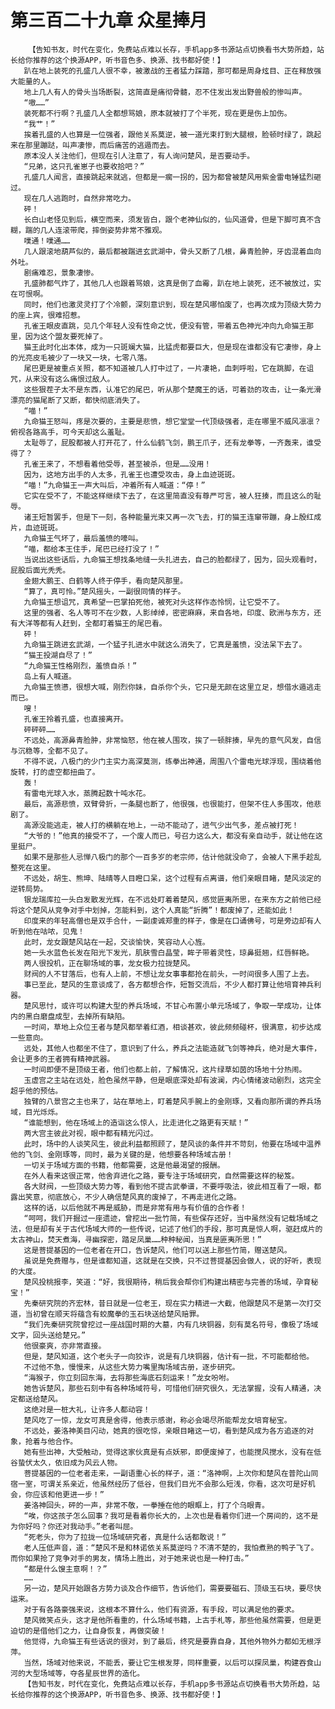 # 第三百二十九章 众星捧月
        【告知书友，时代在变化，免费站点难以长存，手机app多书源站点切换看书大势所趋，站长给你推荐的这个换源APP，听书音色多、换源、找书都好使！】
       趴在地上装死的孔盛几人很不幸，被激战的王者猛力踩踏，那可都是周身炫目、正在释放强大能量的人。
       地上几人有人的骨头当场断裂，这简直是痛彻骨髓，忍不住发出发出野兽般的惨叫声。
       “嗷……”
       装死都不行啊？孔盛几人全都想骂娘，原本就被打了个半死，现在更是伤上加伤。
       “我艹！”
       挨着孔盛的人也算是一位强者，跟他关系莫逆，被一道光束打到大腿根，脸顿时绿了，跳起来在那里蹦跶，叫声凄惨，而后痛苦的逃遁而去。
       原本没人关注他们，但现在引人注意了，有人询问楚风，是否要动手。
       “兄弟，这只孔雀崽子也要收拾吧？”
       孔盛几人闻言，直接跳起来就逃，但都是一瘸一拐的，因为都曾被楚风用紫金雷电锤猛烈砸过。
       现在几人逃跑时，自然非常吃力。
       砰！
       长白山老怪见到后，横空而来，须发皆白，跟个老神仙似的，仙风道骨，但是下脚可真不含糊，踹的几人连滚带爬，摔倒姿势非常不雅观。
       噗通！噗通……
       几人跟滚地葫芦似的，最后都被踹进玄武湖中，骨头又断了几根，鼻青脸肿，牙齿混着血向外吐。
       剧痛难忍，景象凄惨。
       孔盛肺都气炸了，其他几人也跟着骂娘，这真是倒了血霉，趴在地上装死，还不被放过，实在可恨啊。
       同时，他们也激灵灵打了个冷颤，深刻意识到，现在楚风哪怕废了，也再次成为顶级大势力的座上宾，很难招惹。
       孔雀王眼皮直跳，见几个年轻人没有性命之忧，便没有管，带着五色神光冲向九命猫王那里，因为这个盟友要死掉了。
       猫王此时化出本体，成为一只斑斓大猫，比猛虎都要巨大，但是现在谁都没有它凄惨，身上的光亮皮毛被少了一块又一块，七零八落。
       尾巴更是被重点关照，都不知道被几人打中过了，一片凄艳，血刺呼啦，它在跳脚，在诅咒，从来没有这么痛恨过敌人。
       这些狠茬子太不是东西，认准它的尾巴，听从那个楚魔王的话，可着劲的攻击，让一条光滑漂亮的猫尾断了又断，都快彻底消失了。
       “喵！”
       九命猫王怒叫，疼是次要的，主要是悲愤，想它堂堂一代顶级强者，走在哪里不威风凛凛？俯视各路高手，可今天却这么羞耻。
       太耻辱了，屁股都被人打开花了，什么仙鹤飞剑，鹏王爪子，还有龙拳等，一齐轰来，谁受得了？
       孔雀王来了，不想看着他受辱，甚至被杀，但是……没用！
       因为，这地方出手的人太多，孔雀王也遭受攻击，身上血迹斑斑。
       “喵！”九命猫王一声大叫后，冲着所有人喊道：“停！”
       它实在受不了，不能这样继续下去了，在这里简直没有尊严可言，被人狂揍，而且这么的耻辱。
       诸王短暂罢手，但是下一刻，各种能量光束又再一次飞去，打的猫王连窜带蹦，身上殷红成片，血迹斑斑。
       九命猫王气坏了，最后羞愤的嚎叫。
       “喵，都给本王住手，尾巴已经打没了！”
       当说出这些话后，九命猫王想找条地缝一头扎进去，自己的脸都绿了，因为，回头观看时，屁股后面光秃秃。
       金翅大鹏王、白鹤等人终于停手，看向楚风那里。
       “算了，真可怜。”楚风摇头，一副很同情的样子。
       九命猫王想诅咒，真希望一巴掌拍死他，被死对头这样作态怜悯，让它受不了。
       这里的强者、名人等可不在少数，人影绰绰，密密麻麻，来自各地，印度、欧洲与东方，还有大洋等都有人赶到，全都盯着猫王的尾巴看。
       砰！
       九命猫王跳进玄武湖，一个猛子扎进水中就这么消失了，它真是羞愤，没法呆下去了。
       “猫王投湖自尽了！”
       “九命猫王性格刚烈，羞愤自杀！”
       岛上有人喊道。
       九命猫王愤懑，很想大喊，刚烈你妹，自杀你个头，它只是无颜在这里立足，想借水遁逃走而已。
       嗖！
       孔雀王拎着孔盛，也直接离开。
       砰砰砰……
       不远处，高源鼻青脸肿，非常恼怒，他在被人围攻，挨了一顿胖揍，早先的意气风发，自信与沉稳等，全都不见了。
       不得不说，八极门的少门主实力高深莫测，练拳出神通，周围八个雷电光球浮现，围绕着他旋转，打的虚空都扭曲了。
       轰！
       有雷电光球入水，蒸腾起数十吨水花。
       最后，高源悲愤，双臂骨折，一条腿也断了，他很强，也很能打，但架不住人多围攻，他悲剧了。
       高源没能逃走，被人打的横躺在地上，一动不能动了，进气少出气多，差点被打死！
       “大爷的！”他真的接受不了，一个废人而已，号召力这么大，都没有亲自动手，就让他在这里挺尸。
       如果不是那些人忌惮八极门的那个一百多岁的老宗师，估计他就没命了，会被人下黑手趁乱整死在这里。
       不远处，胡生、熊坤、陆晴等人目瞪口呆，这个过程有点离谱，他们亲眼目睹，楚风淡定的逆转局势。
       银龙瑞库拉一头白发散发光辉，在不远处盯着着楚风，感觉匪夷所思，在来东方之前他已经将这个楚风从竞争对手中划掉，怎能料到，这个人真能“折腾”！都废掉了，还能如此！
       印度来的年轻高僧也是双手合什，一副虔诚郑重的样子，像是在口诵佛号，可是旁边却有人听到他在咕哝，见鬼！
       此时，龙女跟楚风站在一起，交谈愉快，笑容动人心旌。
       她一头水蓝色长发在阳光下发光，肌肤雪白晶莹，眸子带着灵性，琼鼻挺翘，红唇鲜艳。
       两人很投机，正在聊场域的事，龙女极力拉拢楚风。
       财阀的人不甘落后，也有人上前，不想让龙女事事都抢在前头，一时间很多人围了上去。
       事已至此，楚风的生意谈成了，各方都想合作，短暂交流后，不少人都打算让他培育神兵利器。
       楚风思忖，或许可以构建大型的养兵场域，不甘心布置小单元场域了，争取一举成功，让体内的黑白磨盘成型，去掉所有缺陷。
       一时间，草地上众位王者与楚风都举着红酒，相谈甚欢，彼此频频碰杯，很满意，初步达成一些意向。
       远处，其他人也都坐不住了，意识到了什么，养兵之法能造就飞剑等神兵，绝对是大事件，会让更多的王者拥有精神武器。
       一时间即便不是顶级王者，他们也都上前，了解情况，这片绿草如茵的场地十分热闹。
       玉虚宫之主站在远处，脸色虽然平静，但是眼底深处却有波澜，内心情绪波动剧烈，这完全超乎他的预估。
       独臂的八景宫之主也来了，站在草地上，盯着楚风手腕上的金刚琢，又看向那所谓的养兵场域，目光烁烁。
       “谁能想到，他在场域上的造诣这么惊人，比走进化之路更有天赋！”
       两大宫主彼此对视，眼中都有精光闪过。
       此时，场中的人谈笑风生，彼此利益都照顾了，楚风谈的条件并不苛刻，他要在场域中温养他的飞剑、金刚琢等，同时，最为关键的是，他想要各种场域古册！
       一切关于场域方面的书籍，他都需要，这是他最渴望的报酬。
       在外人看来这很正常，他舍弃进化之路，要专注于场域研究，自然需要这样的秘笈。
       各大财阀，一些顶级大势力等，看到他不提古武拳谱，不要呼吸法，彼此相互看了一眼，都露出笑意，彻底放心，不少人确信楚风真的废掉了，不再走进化之路。
       这样的话，以后他就不再是威胁，而是非常有用与有价值的合作者！
       “呵呵，我们开掘过一座遗迹，曾挖出一批竹简，有些保存还好，当中虽然没有记载场域之法，但是却有关于古代场域大师的一些传说，记述了他们的手段，那可真是惊人啊，驱赶成片的太古神山，焚天煮海，寻幽探密，踏足凤巢……种种秘闻，当真是匪夷所思！”
       这是菩提基因的一位老者在开口，告诉楚风，他们可以送上那些竹简，赠送楚风。
       虽说是免费赠与，但是谁都知道，这就是在交换，只不过菩提基因会做人，说的好听，表现的大度。
       楚风投桃报李，笑道：“好，我很期待，稍后我会帮你们构建出精密与完善的场域，孕育秘宝！”
       先秦研究院的齐宏林，昔日就是一位老王，现在实力精进一大截，他跟楚风不是第一次打交道，当初曾在顺天将蕴含有蛟魔拳的玉石块送给楚风赔罪。
       “我们先秦研究院曾挖过一座战国时期的大墓，内有几块铜器，刻有莫名符号，像极了场域文字，回头送给楚兄。”
       他很豪爽，亦非常直接。
       但是，楚风知道，这个老头子一向狡诈，说是有几块铜器，估计有一批，不可能都给他。
       不过他不急，慢慢来，从这些大势力嘴里掏场域古册，逐步研究。
       “海猴子，你立刻回东海，去将那些海底石刻运来！”龙女吩咐。
       她告诉楚风，那些石刻中有各种场域符号，可惜他们研究很久，无法掌握，没有人精通，决定都送给楚风。
       这绝对是一桩大礼，让许多人都动容！
       楚风吃了一惊，龙女可真是舍得，他表示感谢，称必会竭尽所能帮龙女培育秘宝。
       不远处，姜洛神美目闪动，她真的很吃惊，亲眼目睹这一切，看到楚风成为各方追逐的对象，抢着与他合作。
       她有些出神，大受触动，觉得这家伙真是有点妖邪，即便废掉了，也能搅风搅水，没有在低谷蛰伏太久，依旧成为风云人物。
       菩提基因的一位老者走来，一副语重心长的样子，道：“洛神啊，上次你和楚风在普陀山同宿一室，可谓关系亲近，他虽然经历了低谷，但我们目光不会那么短浅，你看，这次可是好机会，你应该和他更进一步！”
       姜洛神回头，砰的一声，非常不敬，一拳捶在他的眼眶上，打了个乌眼青。
       “唉，你这孩子怎么回事？我可是看着你长大的，上次也是看着你们进一个房间的，这不是为你好吗？你还对我动手。”老者叫屈。
       “死老头，你为了拉拢一位场域研究者，真是什么话都敢说！”
       老人压低声音，道：“楚风不是和林诺依关系莫逆吗？不清不楚的，我怕煮熟的鸭子飞了。而你如果抢了竞争对手的男友，情场上胜出，对于她来说也是一种打击。”
       “都是什么馊主意啊！？”
       ……
       另一边，楚风开始跟各方势力谈及合作细节，告诉他们，需要要磁石、顶级玉石块，要尽快运来。
       对于有各路豪强来说，这根本不算什么，他们有资源，有手段，可以满足他的要求。
       楚风微笑点头，这才是他所看重的，什么场域书籍，上古手札等，那些他虽然需要，但是更迫切的是借他们之力，让自身恢复，再做突破！
       他觉得，九命猫王有些话说的很对，到了最后，终究是要靠自身，其他外物外力都如无根浮萍。
       当然，场域对他来说，不能丢，要让它生根发芽，同样重要，以后可以探凤巢，构建吞食山河的大型场域等，夺各星辰世界的造化。
       【告知书友，时代在变化，免费站点难以长存，手机app多书源站点切换看书大势所趋，站长给你推荐的这个换源APP，听书音色多、换源、找书都好使！】